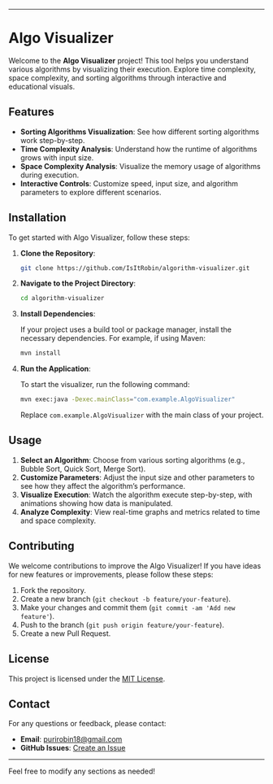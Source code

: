 

---

# Algo Visualizer

Welcome to the **Algo Visualizer** project! This tool helps you understand various algorithms by visualizing their execution. Explore time complexity, space complexity, and sorting algorithms through interactive and educational visuals.

## Features

- **Sorting Algorithms Visualization**: See how different sorting algorithms work step-by-step.
- **Time Complexity Analysis**: Understand how the runtime of algorithms grows with input size.
- **Space Complexity Analysis**: Visualize the memory usage of algorithms during execution.
- **Interactive Controls**: Customize speed, input size, and algorithm parameters to explore different scenarios.

## Installation

To get started with Algo Visualizer, follow these steps:

1. **Clone the Repository**:

   ```bash
   git clone https://github.com/IsItRobin/algorithm-visualizer.git
   ```

2. **Navigate to the Project Directory**:

   ```bash
   cd algorithm-visualizer
   ```

3. **Install Dependencies**:

   If your project uses a build tool or package manager, install the necessary dependencies. For example, if using Maven:

   ```bash
   mvn install
   ```

4. **Run the Application**:

   To start the visualizer, run the following command:

   ```bash
   mvn exec:java -Dexec.mainClass="com.example.AlgoVisualizer"
   ```

   Replace `com.example.AlgoVisualizer` with the main class of your project.

## Usage

1. **Select an Algorithm**: Choose from various sorting algorithms (e.g., Bubble Sort, Quick Sort, Merge Sort).
2. **Customize Parameters**: Adjust the input size and other parameters to see how they affect the algorithm’s performance.
3. **Visualize Execution**: Watch the algorithm execute step-by-step, with animations showing how data is manipulated.
4. **Analyze Complexity**: View real-time graphs and metrics related to time and space complexity.

## Contributing

We welcome contributions to improve the Algo Visualizer! If you have ideas for new features or improvements, please follow these steps:

1. Fork the repository.
2. Create a new branch (`git checkout -b feature/your-feature`).
3. Make your changes and commit them (`git commit -am 'Add new feature'`).
4. Push to the branch (`git push origin feature/your-feature`).
5. Create a new Pull Request.

## License

This project is licensed under the [MIT License](LICENSE).

## Contact

For any questions or feedback, please contact:

- **Email**: purirobin18@gmail.com
- **GitHub Issues**: [Create an Issue](https://github.com/IsItRobin/algorithm-visualizer/issues)

---

Feel free to modify any sections as needed!
